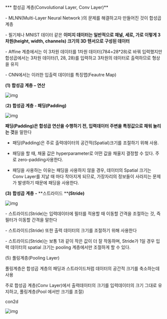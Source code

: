 *** 합성곱 계층(Convolutional Layer, Conv Layer)**

\- MLNN(Multi-Layer Neural Network )의 문제를 해결하고자 만들어진 것이 합성곱 계층

\- 필기체나 MNIST 데이터 같은 **이미지 데이터는 일반적으로 채널, 세로, 가로 이렇게 3차원(height, width, channels) 크기의 3D 텐서으로 구성된 데이터**

\- Affine 계층에서는 이 3차원 데이터를 1차원 데이터(784=28*28)로 바꿔 입력했지만 합성곱에서는 3차원 데이터(1, 28, 28)를 입력하고 3차원의 데이터로 출력하므로 형상을 유지

\- CNN에서는 이러한 입출력 데이터를 특징맵(Feautre Map)

 

**(1)** **합성곱 계층 – 연산**



![img](https://k.kakaocdn.net/dn/xE7eU/btqzlFg1m6M/Ga4otAkpiy5gpS1HzbKks0/img.png)



(**2)** **합성곱 계층 - 패딩(Padding)**



![img](https://k.kakaocdn.net/dn/J7Vsd/btqzk8YgXvm/Ib2tAkMT8cqVkCdwb5m6CK/img.png)



 **패딩(Padding)은 합성곱 연산을 수행하기 전, 입력데이터 주변을 특정값으로 채워 늘리는 것**을 말한다

- 패딩(Padding)은 주로 출력데이터의 공간적(Spatial)크기를 조절하기 위해 사용.

- 패딩을 할 때, 채울 값은 hyperparameter로 어떤 값을 채울지 결정할 수 있다. 주로 zero-padding사용한다.

- 패딩을 사용하는 이유는 패딩을 사용하지 않을 경우, 데이터의 Spatial 크기는 Conv Layer를 지날 때 마다 작아지게 되므로, 가장자리의 정보들이 사라지는 문제가 발생하기 때문에 패딩을 사용한다.

  

**(3)** **합성곱** **계층** **-** **스트라이드 ****(Stride)**

 



![img](https://k.kakaocdn.net/dn/bp7XD3/btqzj9Yo3EX/m3XFSUwTtIh1Re3wnibWXK/img.png)



\- 스트라이드(Stride)는 입력데이터에 필터를 적용할 때 이동할 간격을 조절하는 것, 즉 필터가 이동할 간격을 말한다

\- 스트라이드(Stride) 또한 출력 데이터의 크기를 조절하기 위해 사용한다

\- 스트라이드(Stride)는 보통 1과 같이 작은 값이 더 잘 작동하며, Stride가 1일 경우 입력 데이터의 spatial 크기는 pooling 계층에서만 조절하게 할 수 있다.

 

(5) 풀링계층(Pooling Layer)

풀링계층은 합성곱 계층의 패딩과 스트라이드처럼 데이터의 공간적 크기를 축소하는데 사용

주로 합성곱 계층(Conv Layer)에서 출력데이터의 크기를 입력데이터의 크기 그대로 유지하고, 풀링계층(Pool 에서만 크기를 조절)

 

 con2d
 



![img](https://k.kakaocdn.net/dn/KQRV7/btqzlEPVkWK/cW7iZ1OMhSo4KwFavhokgk/img.png)

